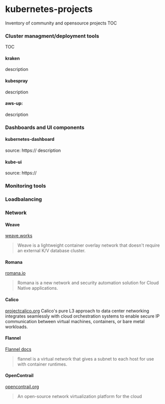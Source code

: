 # kubernetes-projects
Inventory of community and opensource projects
TOC

### Cluster managment/deployment tools
TOC
#### kraken
description

#### kubespray
description

#### aws-up:
description

### Dashboards and UI components
#### kubernetes-dashboard
source: https://
description

#### kube-ui
source: https://

### Monitoring tools
### Loadbalancing
### Network

#### Weave

[weave.works](https://www.weave.works/)
>Weave is a lightweight container overlay network that doesn't require an external K/V database cluster.

#### Romana

[romana.io](http://romana.io/)
>Romana is a new network and security automation solution for Cloud Native applications.

#### Calico

[projectcalico.org](https://www.projectcalico.org/)
Calico's pure L3 approach to data center networking integrates seamlessly with cloud orchestration systems to enable secure IP communication between virtual machines, containers, or bare metal workloads.

#### Flannel

[Flannel docs](https://coreos.com/flannel/docs/latest/)
>flannel is a virtual network that gives a subnet to each host for use with container runtimes.

#### OpenContrail

[opencontrail.org](http://www.opencontrail.org/)
>An open-source network virtualization platform for the cloud

